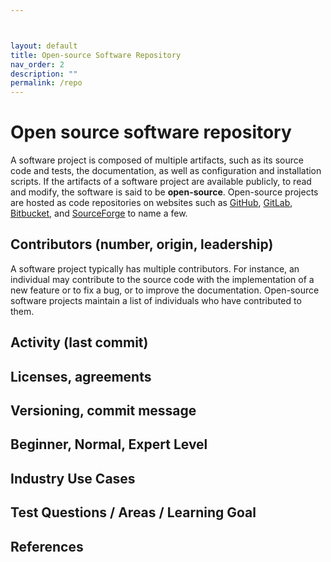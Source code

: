 ```yaml
---



layout: default
title: Open-source Software Repository
nav_order: 2
description: ""
permalink: /repo
---
```


# Open source software repository
A software project is composed of multiple artifacts, such as its source code and tests, the documentation, as well as configuration and installation scripts. If the artifacts of a software project are available publicly, to read and modify, the software is said to be __open-source__. Open-source projects are hosted as code repositories on websites such as [GitHub](https://github.com/), [GitLab](https://about.gitlab.com/), [Bitbucket](https://bitbucket.org/), and [SourceForge](https://sourceforge.net/directory/) to name a few. 

## Contributors (number, origin, leadership)
A software project typically has multiple contributors. For instance, an individual may contribute to the source code with the implementation of a new feature or to fix a bug, or to improve the documentation. Open-source software projects maintain a list of individuals who have contributed to them.

## Activity (last commit)    
## Licenses, agreements    
## Versioning, commit message    
## Beginner, Normal, Expert Level    
## Industry Use Cases    
## Test Questions / Areas / Learning Goal    
## References

